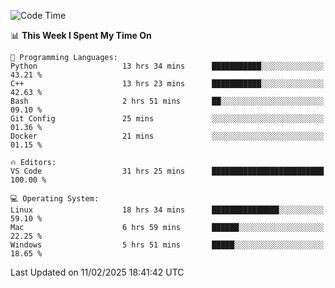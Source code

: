 
<!--START_SECTION:waka-->
![Code Time](http://img.shields.io/badge/Code%20Time-3%2C084%20hrs%2017%20mins-blue)

📊 **This Week I Spent My Time On** 

```text
💬 Programming Languages: 
Python                   13 hrs 34 mins      ███████████░░░░░░░░░░░░░░   43.21 % 
C++                      13 hrs 23 mins      ███████████░░░░░░░░░░░░░░   42.63 % 
Bash                     2 hrs 51 mins       ██░░░░░░░░░░░░░░░░░░░░░░░   09.10 % 
Git Config               25 mins             ░░░░░░░░░░░░░░░░░░░░░░░░░   01.36 % 
Docker                   21 mins             ░░░░░░░░░░░░░░░░░░░░░░░░░   01.15 % 

🔥 Editors: 
VS Code                  31 hrs 25 mins      █████████████████████████   100.00 % 

💻 Operating System: 
Linux                    18 hrs 34 mins      ███████████████░░░░░░░░░░   59.10 % 
Mac                      6 hrs 59 mins       ██████░░░░░░░░░░░░░░░░░░░   22.25 % 
Windows                  5 hrs 51 mins       █████░░░░░░░░░░░░░░░░░░░░   18.65 % 
```


 Last Updated on 11/02/2025 18:41:42 UTC
<!--END_SECTION:waka-->

